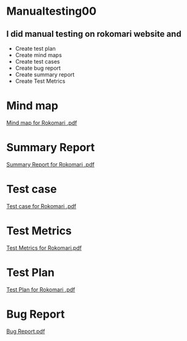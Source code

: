 # Manualtesting00


## I did manual testing on rokomari website and 
- Create test plan
- Create mind maps
- Create test cases
- Create bug report
- Create summary report
- Create Test Metrics 


# Mind map 
[Mind map for Rokomari .pdf](https://github.com/Shazzad01/Manualtesting00/files/11223108/Mind.map.for.Rokomari.pdf)

# Summary Report
[Summary Report for Rokomari .pdf](https://github.com/Shazzad01/Manualtesting00/files/11223109/Summary.Report.for.Rokomari.pdf)

# Test case
[Test case for Rokomari  .pdf](https://github.com/Shazzad01/Manualtesting00/files/11223110/Test.case.for.Rokomari.pdf)

# Test Metrics
[Test Metrics for Rokomari.pdf](https://github.com/Shazzad01/Manualtesting00/files/11223111/Test.Metrics.for.Rokomari.pdf)

# Test Plan
[Test Plan for Rokomari .pdf](https://github.com/Shazzad01/Manualtesting00/files/11223112/Test.Plan.for.Rokomari.pdf)

# Bug Report
[Bug Report.pdf](https://github.com/Shazzad01/Manualtesting00/files/11223113/Bug.Report.pdf)
